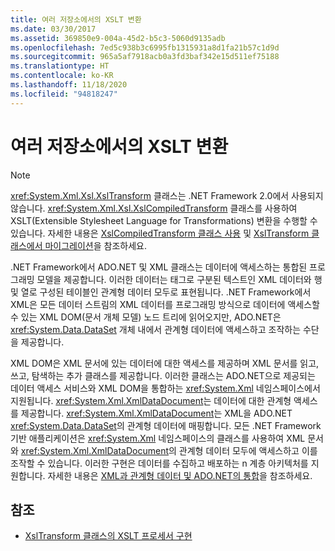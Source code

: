```yaml
---
title: 여러 저장소에서의 XSLT 변환
ms.date: 03/30/2017
ms.assetid: 369850e9-004a-45d2-b5c3-5060d9135adb
ms.openlocfilehash: 7ed5c938b3c6995fb1315931a8d1fa21b57c1d9d
ms.sourcegitcommit: 965a5af7918acb0a3fd3baf342e15d511ef75188
ms.translationtype: HT
ms.contentlocale: ko-KR
ms.lasthandoff: 11/18/2020
ms.locfileid: "94818247"
---
```

# <a name="xslt-transformations-over-different-stores"></a>여러 저장소에서의 XSLT 변환
> [!NOTE]
> <xref:System.Xml.Xsl.XslTransform> 클래스는 .NET Framework 2.0에서 사용되지 않습니다. <xref:System.Xml.Xsl.XslCompiledTransform> 클래스를 사용하여 XSLT(Extensible Stylesheet Language for Transformations) 변환을 수행할 수 있습니다. 자세한 내용은 [XslCompiledTransform 클래스 사용](using-the-xslcompiledtransform-class.md) 및 [XslTransform 클래스에서 마이그레이션](migrating-from-the-xsltransform-class.md)을 참조하세요.  
  
 .NET Framework에서 ADO.NET 및 XML 클래스는 데이터에 액세스하는 통합된 프로그래밍 모델을 제공합니다. 이러한 데이터는 태그로 구분된 텍스트인 XML 데이터와 행 및 열로 구성된 테이블인 관계형 데이터 모두로 표현됩니다. .NET Framework에서 XML은 모든 데이터 스트림의 XML 데이터를 프로그래밍 방식으로 데이터에 액세스할 수 있는 XML DOM(문서 개체 모델) 노드 트리에 읽어오지만, ADO.NET은 <xref:System.Data.DataSet> 개체 내에서 관계형 데이터에 액세스하고 조작하는 수단을 제공합니다.  
  
 XML DOM은 XML 문서에 있는 데이터에 대한 액세스를 제공하며 XML 문서를 읽고, 쓰고, 탐색하는 추가 클래스를 제공합니다. 이러한 클래스는 ADO.NET으로 제공되는 데이터 액세스 서비스와 XML DOM을 통합하는 <xref:System.Xml> 네임스페이스에서 지원됩니다. <xref:System.Xml.XmlDataDocument>는 데이터에 대한 관계형 액세스를 제공합니다. <xref:System.Xml.XmlDataDocument>는 XML을 ADO.NET <xref:System.Data.DataSet>의 관계형 데이터에 매핑합니다. 모든 .NET Framework 기반 애플리케이션은 <xref:System.Xml> 네임스페이스의 클래스를 사용하여 XML 문서와 <xref:System.Xml.XmlDataDocument>의 관계형 데이터 모두에 액세스하고 이를 조작할 수 있습니다. 이러한 구현은 데이터를 수집하고 배포하는 n 계층 아키텍처를 지원합니다. 자세한 내용은 [XML과 관계형 데이터 및 ADO.NET의 통합](xml-integration-with-relational-data-and-adonet.md)을 참조하세요.  
  
## <a name="see-also"></a>참조

- [XslTransform 클래스의 XSLT 프로세서 구현](xsltransform-class-implements-the-xslt-processor.md)
